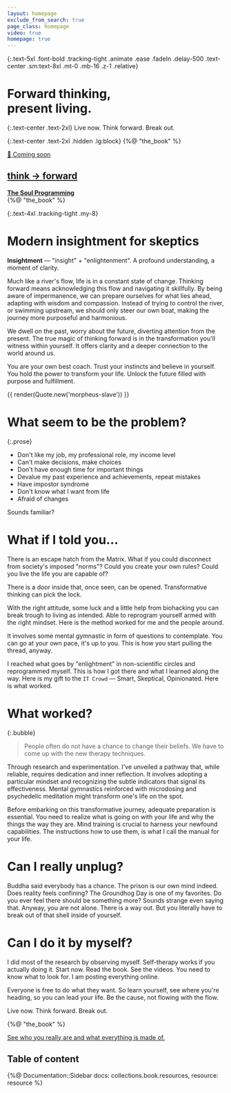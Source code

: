 ```yaml
---
layout: homepage
exclude_from_search: true
page_class: homepage
video: true
homepage: true
---
```


{:.text-5xl .font-bold .tracking-tight .animate .ease .fadeIn .delay-500 .text-center .sm:text-8xl .mt-0 .mb-16 .z-1 .relative}
# Forward thinking,<br> present living.

[//]: # (# Biohack and <mark class="bg-transparent font-extrabold text-stone-800 shadow-[inset_0_-0.5em_0_0_rgb&#40;224,242,254&#41;]">think</mark> <br>your way out)

{:.text-center .text-2xl}
Live now.
Think forward.
Break out.

{:.text-center .text-2xl .hidden .lg:block}
{%@ "the_book" %}

<div class="lg:float-right lg:m-8 lg:mr-0">
  <div class="my-12">
    <a href="/book">
      <div class="relative bg-orange-200 mx-auto py-6 rounded text-center shadow-md my-8" style="width: 220px">
        <div class="absolute shadow-sm shadow-slate-950/10 shadow-opacity-5 right-0 top-0 -mr-5 -mt-5 bg-white py-2 px-4 rounded-xl flex gap-3">
          <span>🚧</span> Coming soon
        </div>
        <h2 class="pt-2 pl-4 pb-2 mr-4 bg-white shadow-sm rounded-r">think → forward </h2>
        <div class="px-4"><b>The Soul Programming</b>
        <div class="text-sm py-4"></div>
        </div>
      </div>
    </a>
  </div>
  <div class="my-8">
    <div class="text-center">{%@ "the_book" %}</div>
  </div>
</div>

{:.text-4xl .tracking-tight .my-8}
# Modern insightment for skeptics

**Insightment** — "insight" + "enlightenment". A profound understanding, a moment of clarity.

Much like a river's flow, life is in a constant state of change. Thinking forward means acknowledging this flow and navigating it skillfully. By being aware of impermanence, we can prepare ourselves for what lies ahead, adapting with wisdom and compassion. Instead of trying to control the river, or swimming upstream, we should only steer our own boat, making the journey more purposeful and harmonious.

We dwell on the past, worry about the future, diverting attention from the present.
The true magic of thinking forward is in the transformation you'll witness within yourself. It offers clarity and a deeper connection to the world around us.

You are your own best coach. Trust your instincts and believe in yourself.
You hold the power to transform your life. Unlock
the future filled with purpose and fulfillment.

{{ render(Quote.new('morpheus-slave')) }}

# What seem to be the problem?

{:.prose}
- Don't like my job, my professional role, my income level
- Can't make decisions, make choices
- Don't have enough time for important things
- Devalue my past experience and achievements, repeat mistakes
- Have impostor syndrome
- Don't know what I want from life
- Afraid of changes

Sounds familiar?

# What if I told you...

There is an escape hatch from the Matrix. What if you could disconnect from society's imposed "norms"? Could you create your own rules? Could you live the life you are capable of?

There is a door inside that, once seen, can be opened. Transformative thinking can pick the lock.

With the right attitude, some luck and a little help from biohacking you can break trough to living as intended. Able to reprogram yourself armed with the right mindset. Here is the method worked for me and the people around.

It involves some mental gymnastic in form of questions to contemplate. You can go at your own pace, it's up to you. This is how you start pulling the thread, anyway.

I reached what goes by "enlightment" in non-scientific circles and reprogrammed myself. This is how I got there and what I learned along the way. Here is my gift to the `IT Crowd` — Smart, Skeptical, Opinionated. Here is what worked.

# What worked?

{:.bubble}
> People often do not have a chance to change their beliefs.
> We have to come up with the new therapy techniques.

Through research and experimentation. I've unveiled a pathway that, while reliable, requires dedication and inner
reflection. It involves adopting a particular mindset and recognizing the subtle indicators that signal its
effectiveness. Mental gymnastics reinforced with microdosing and psychedelic meditation might transform one's life on the spot.

Before embarking on this transformative journey, adequate preparation is essential.
You need to realize what is going on with your life and why the things the way they are.
Mind training is crucial to harness your newfound capabilities.
The instructions how to use them, is what I call the manual for your life.


# Can I really unplug?

Buddha said everybody has a chance. The prison is our own mind indeed. Does reality feels confining?
The Groundhog Day is one of my favorites. Do you ever feel there should be something more? Sounds strange even saying that. Anyway, you are not alone. There is a way out. But you literally have to break out of that shell inside of yourself. 

# Can I do it by myself?

I did most of the research by observing myself. Self-therapy works if you actually doing it. Start now. Read the book. See the videos. You need to know what to look for. I am posting everything online. 

Everyone is free to do what they want. So learn yourself, see where you're heading, so you can lead your life. Be the cause, not flowing with the flow.

Live now. Think forward. Break out.

{%@ "the_book" %}

<a href="/trip" class="block w-full my-16 p-8 bg-cover bg-center lg:bg-fixed rounded-xl center" style="background-image: url(images/alexander-andrews-fsH1KjbdjE8-unsplash.jpg)">
  <span class="text-3xl font-bold p-8 text-white">See who you really are and what everything is made of.</span>
</a>

<div class="flex justify-center text-2xl"><div>
<h2>Table of content</h2>

{%@ Documentation::Sidebar docs: collections.book.resources, resource: resource %}
</div></div>
